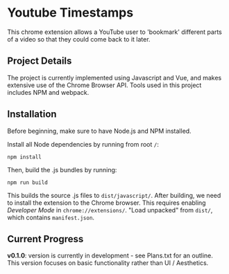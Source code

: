 # Youtube Timestamps
This chrome extension allows a YouTube user to 'bookmark' different parts of a video so that they could come back to it later.

## Project Details
The project is currently implemented using Javascript and Vue, and makes extensive use of the Chrome Browser API.
Tools used in this project includes NPM and webpack.

## Installation
Before beginning, make sure to have Node.js and NPM installed.


Install all Node dependencies by running from root `/`:

`npm install`

Then, build the .js bundles by running:

`npm run build`

This builds the source .js files to `dist/javascript/`. After building, we need to install the extension to the Chrome browser. This requires enabling *Developer Mode* in `chrome://extensions/`.
"Load unpacked" from `dist/`, which contains `manifest.json`.

## Current Progress
**v0.1.0**: version is currently in development - see Plans.txt for an outline. This version focuses on basic functionality rather than UI / Aesthetics.
